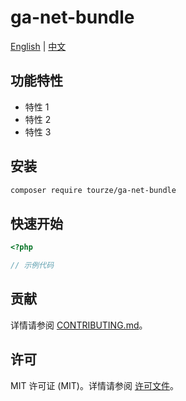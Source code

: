 # ga-net-bundle

[English](README.md) | [中文](README.zh-CN.md)



## 功能特性

- 特性 1
- 特性 2
- 特性 3

## 安装

```bash
composer require tourze/ga-net-bundle
```

## 快速开始

```php
<?php

// 示例代码
```

## 贡献

详情请参阅 [CONTRIBUTING.md](CONTRIBUTING.md)。

## 许可

MIT 许可证 (MIT)。详情请参阅 [许可文件](LICENSE)。
